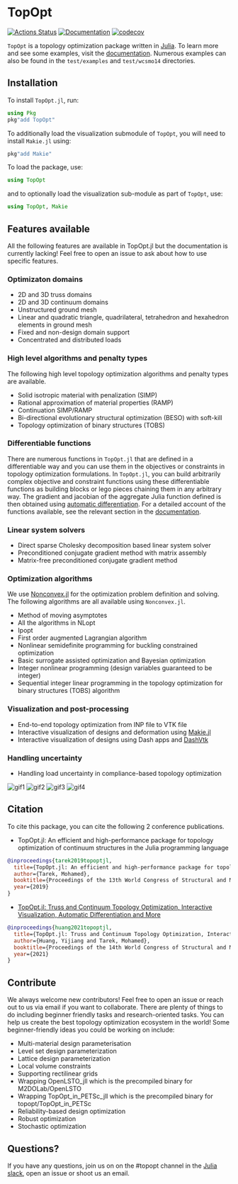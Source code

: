 # TopOpt

[![Actions Status](https://github.com/juliatopopt/TopOpt.jl/workflows/CI/badge.svg)](https://github.com/juliatopopt/TopOpt.jl/actions)
[![Documentation](https://img.shields.io/badge/doc-latest-blue.svg)](https://juliatopopt.github.io/TopOpt.jl/dev)
[![codecov](https://codecov.io/gh/juliatopopt/TopOpt.jl/branch/master/graph/badge.svg)](https://codecov.io/gh/juliatopopt/TopOpt.jl)

`TopOpt` is a topology optimization package written in [Julia](https://github.com/JuliaLang/julia). To learn more and see some examples, visit the [documentation](https://juliatopopt.github.io/TopOpt.jl/stable). Numerous examples can also be found in the `test/examples` and `test/wcsmo14` directories.

## Installation

To install `TopOpt.jl`, run:

```julia
using Pkg
pkg"add TopOpt"
```

To additionally load the visualization submodule of `TopOpt`, you will need to install `Makie.jl` using:

```julia
pkg"add Makie"
```

To load the package, use:

```julia
using TopOpt
```

and to optionally load the visualization sub-module as part of `TopOpt`, use:

```julia
using TopOpt, Makie
```

## Features available

All the following features are available in TopOpt.jl but the documentation is currently lacking! Feel free to open an issue to ask about how to use specific features.

### Optimizaton domains

- 2D and 3D truss domains
- 2D and 3D continuum domains
- Unstructured ground mesh
- Linear and quadratic triangle, quadrilateral, tetrahedron and hexahedron elements in ground mesh
- Fixed and non-design domain support
- Concentrated and distributed loads

### High level algorithms and penalty types

The following high level topology optimization algorithms and penalty types are available.

- Solid isotropic material with penalization (SIMP)
- Rational approximation of material properties (RAMP)
- Continuation SIMP/RAMP
- Bi-directional evolutionary structural optimization (BESO) with soft-kill
- Topology optimization of binary structures (TOBS)

### Differentiable functions

There are numerous functions in `TopOpt.jl` that are defined in a differentiable way and you can use them in the objectives or constraints in topology optimization formulations. In `TopOpt.jl`, you can build arbitrarily complex objective and constraint functions using these differentiable functions as building blocks or lego pieces chaining them in any arbitrary way. The gradient and jacobian of the aggregate Julia function defined is then obtained using [automatic differentiation](https://www.youtube.com/watch?v=UqymrMG-Qi4). For a detailed account of the functions available, see the relevant section in the [documentation](https://juliatopopt.github.io/TopOpt.jl/dev/functions/).

### Linear system solvers

- Direct sparse Cholesky decomposition based linear system solver
- Preconditioned conjugate gradient method with matrix assembly
- Matrix-free preconditioned conjugate gradient method

### Optimization algorithms

We use [Nonconvex.jl](https://github.com/JuliaNonconvex/Nonconvex.jl) for the optimization problem definition and solving. The following algorithms are all available using `Nonconvex.jl`.

- Method of moving asymptotes
- All the algorithms in NLopt
- Ipopt
- First order augmented Lagrangian algorithm
- Nonlinear semidefinite programming for buckling constrained optimization
- Basic surrogate assisted optimization and Bayesian optimization
- Integer nonlinear programming (design variables guaranteed to be integer)
- Sequential integer linear programming in the topology optimization for binary structures (TOBS) algorithm

### Visualization and post-processing

- End-to-end topology optimization from INP file to VTK file
- Interactive visualization of designs and deformation using [Makie.jl](https://makie.juliaplots.org/stable/)
- Interactive visualization of designs using Dash apps and [DashVtk](https://github.com/JuliaTopOpt/DashVtk_Examples/tree/main/src/TopOptDemo)

### Handling uncertainty
- Handling load uncertainty in compliance-based topology optimization

![gif1](https://user-images.githubusercontent.com/19524993/138464511-2685f3fe-e7c5-482e-8b06-43ab0fb82990.gif)
![gif2](https://user-images.githubusercontent.com/19524993/138464828-88f0ffcb-01f7-43b7-8d17-f5d201e95aa3.gif)
![gif3](https://user-images.githubusercontent.com/19524993/138464845-d0b289b7-0fe9-4408-be57-fe697b5d671e.gif)
![gif4](https://user-images.githubusercontent.com/19524993/167059067-f08502a8-c62d-4d62-a2df-e132efc5e25c.gif)


## Citation

To cite this package, you can cite the following 2 conference publications.

- TopOpt.jl: An efficient and high-performance package for topology optimization of continuum structures in the Julia programming language

```bibtex
@inproceedings{tarek2019topoptjl,
  title={TopOpt.jl: An efficient and high-performance package for topology optimization of continuum structures in the Julia programming language},
  author={Tarek, Mohamed},
  booktitle={Proceedings of the 13th World Congress of Structural and Multidisciplinary Optimization},
  year={2019}
}
```

- [TopOpt.jl: Truss and Continuum Topology Optimization, Interactive Visualization, Automatic Differentiation and More](https://web.mit.edu/yijiangh/www/papers/topopt_jl_WCSMO2021.pdf)

```bibtex
@inproceedings{huang2021topoptjl,
  title={TopOpt.jl: Truss and Continuum Topology Optimization, Interactive Visualization, Automatic Differentiation and More},
  author={Huang, Yijiang and Tarek, Mohamed},
  booktitle={Proceedings of the 14th World Congress of Structural and Multidisciplinary Optimization},
  year={2021}
}
```

## Contribute

We always welcome new contributors! Feel free to open an issue or reach out to us via email if you want to collaborate. There are plenty of things to do including beginner friendly tasks and research-oriented tasks. You can help us create the best topology optimization ecosystem in the world! Some beginner-friendly ideas you could be working on include:
- Multi-material design parameterisation
- Level set design parameterization
- Lattice design parameterization
- Local volume constraints
- Supporting rectilinear grids
- Wrapping OpenLSTO_jll which is the precompiled binary for M2DOLab/OpenLSTO
- Wrapping TopOpt_in_PETSc_jll which is the precompiled binary for topopt/TopOpt_in_PETSc
- Reliability-based design optimization
- Robust optimization
- Stochastic optimization


## Questions?

If you have any questions, join us on on the #topopt channel in the [Julia slack](https://julialang.org/slack/), open an issue or shoot us an email.

